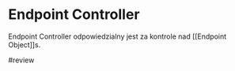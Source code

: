# Endpoint Controller
Endpoint Controller odpowiedzialny jest za kontrole nad [[Endpoint Object]]s.

#review 